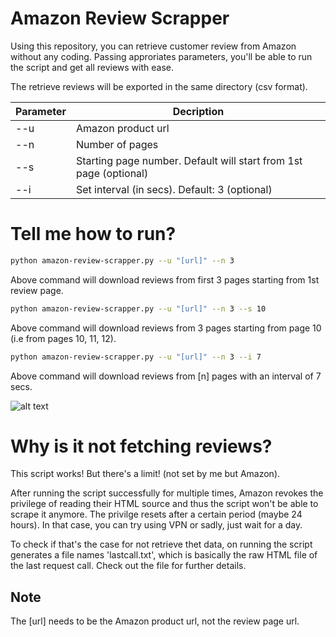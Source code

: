 # Amazon Review Scrapper

Using this repository, you can retrieve customer review from Amazon without any coding. Passing approriates parameters, you'll be able to run the script and get all reviews with ease.

The retrieve reviews will be exported in the same directory (csv format).

| Parameter | Decription |
| ------ | ------ |
| --u | Amazon product url |
| --n | Number of pages |
| --s | Starting page number. Default will start from 1st page  (optional) |
| --i | Set interval (in secs). Default: 3  (optional) |




# Tell me how to run? 


```sh
python amazon-review-scrapper.py --u "[url]" --n 3
```
Above command will download reviews from first 3 pages starting from 1st review page.


```sh
python amazon-review-scrapper.py --u "[url]" --n 3 --s 10
```
Above command will download reviews from 3 pages starting from page 10 (i.e from pages 10, 11, 12).


```sh
python amazon-review-scrapper.py --u "[url]" --n 3 --i 7
```
Above command will download reviews from [n] pages with an interval of 7 secs. 

![alt text](https://i.ibb.co/ZKrz43s/Capture.png)

# Why is it not fetching reviews?
This script works! But there's a limit! (not set by me but Amazon). 

After running the script successfully for multiple times, Amazon revokes the privilege of reading their HTML source and thus the script won't be able to scrape it anymore. The privilge resets after a certain period (maybe 24 hours). In that case, you can try using VPN or sadly, just wait for a day.

To check if that's the case for not retrieve thet data, on running the script generates a file names 'lastcall.txt', which is basically the raw HTML file of the last request call. Check out the file for further details.

## Note
The [url] needs to be the Amazon product url, not the review page url.
